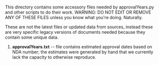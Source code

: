 This directory contains some accessory files needed by approvalYears.py and other scripts to do their work.
WARNING: DO NOT EDIT OR REMOVE ANY OF THESE FILES unless you know what you're doing. Naturally.

These are not the latest files or updated data from sources, instead these are very specific legacy versions of documents needed because they contain some unique data.

1. **approvalYears.txt** -- file contains estimated approval dates based on NDA number; the estimates were generated by hand that we currently lack the capacity to otherwise reproduce.
